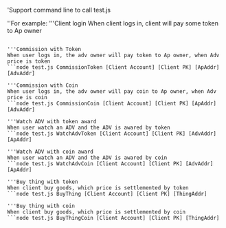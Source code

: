 'Support command line to call test.js

''For example:
'''Client login
When client logs in, client will pay some token to Ap owner
```node test.js DeductionToken [Client Account] [Client PK] [ApAddr]

'''Commission with Token
When user logs in, the adv owner will pay token to Ap owner, when Adv price is token
```node test.js CommissionToken [Client Account] [Client PK] [ApAddr] [AdvAddr]

'''Commission with Coin
When user logs in, the adv owner will pay coin to Ap owner, when Adv price is coin
```node test.js CommissionCoin [Client Account] [Client PK] [ApAddr] [AdvAddr]

'''Watch ADV with token award
When user watch an ADV and the ADV is awared by token
```node test.js WatchAdvToken [Client Account] [Client PK] [AdvAddr] [ApAddr] 

'''Watch ADV with coin award
When user watch an ADV and the ADV is awared by coin
```node test.js WatchAdvCoin [Client Account] [Client PK] [AdvAddr] [ApAddr]

'''Buy thing with token
When client buy goods, which price is settlemented by token
```node test.js BuyThing [Client Account] [Client PK] [ThingAddr]

'''Buy thing with coin
When client buy goods, which price is settlemented by coin
```node test.js BuyThingCoin [Client Account] [Client PK] [ThingAddr]
